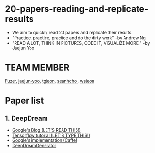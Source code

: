 # 20-papers-reading-and-replicate-results
* We aim to quickly read 20 papers and replicate their results.
* "Practice, practice, practice and do the dirty work" -by Andrew Ng
* "READ A LOT, THINK IN PICTURES, CODE IT, VISUALIZE MORE!" -by Jaejun Yoo

# TEAM MEMBER

[Fuzer](https://github.com/FuZer), [jaejun-yoo](https://github.com/jaejun-yoo), [tgjeon](https://github.com/tgjeon), [seanhchoi](https://github.com/seanhchoi), [wsjeon](https://github.com/wsjeon)

# Paper list
## 1. DeepDream
* [Google's Blog (LET'S READ THIS!)](https://research.googleblog.com/2015/06/inceptionism-going-deeper-into-neural.html)
* [Tensorflow tutorial (LET'S TYPE THIS!)](https://github.com/tensorflow/tensorflow/blob/master/tensorflow/examples/tutorials/deepdream/deepdream.ipynb)
* [Google's implementation (Caffe)](https://github.com/google/deepdream)
* [DeepDreamGenerator](https://deepdreamgenerator.com)
